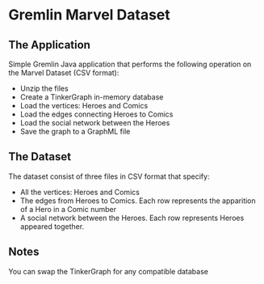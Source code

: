 # Gremlin Marvel Dataset

## The Application

Simple Gremlin Java application that performs the following operation on the Marvel Dataset (CSV format):

* Unzip the files
* Create a TinkerGraph in-memory database
* Load the vertices: Heroes and Comics
* Load the edges connecting Heroes to Comics
* Load the social network between the Heroes
* Save the graph to a GraphML file

## The Dataset

The dataset consist of three files in CSV format that specify:

* All the vertices: Heroes and Comics
* The edges from Heroes to Comics. Each row represents the apparition of a Hero in a Comic number
* A social network between the Heroes. Each row represents Heroes appeared together.

## Notes

You can swap the TinkerGraph for any compatible database